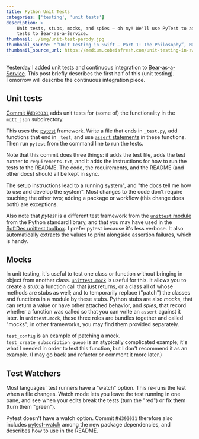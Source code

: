 ```yaml
---
title: Python Unit Tests
categories: ['testing', 'unit tests']
description: >
    Unit tests, stubs, mocks, and spies — oh my! We'll use PyTest to add unit
    tests to Bear-as-a-Service.
thumbnail: ./img/unit-test-parody.jpg
thumbnail_source: "“Unit Testing in Swift — Part 1: The Philosophy”, Marin Benčević"
thumbnail_source_url: https://medium.cobeisfresh.com/unit-testing-in-swift-part-1-the-philosophy-9bc85ed5001b
---
```


Yesterday I added unit tests and continuous integration to [Bear-as-a-Service](https://github.com/olinlibrary/bear-as-a-service). This post briefly describes the first half of this (unit testing). Tomorrow will describe the continuous integration piece.

## Unit tests

[Commit #`d393031`](https://github.com/olinlibrary/bear-as-a-service/commit/d393031b9988f18cf2050f7c2da1e4d629b5f4e0) adds unit tests for (some of) the functionality in the `mqtt_json` subdirectory.

This uses the [pytest](https://docs.pytest.org/en/latest/) framework. Write a file that ends in `_test.py`, add functions that end in `_test`, and use [`assert` statements](https://wiki.python.org/moin/UsingAssertionsEffectively) in these functions. Then run `pytest` from the command line to run the tests.

Note that this commit does three things: it adds the test file, adds the test runner to `requirements.txt`, and it adds the instructions for how to run the tests to the README. The code, the requirements, and the README (and other docs) should all be kept in sync.

The setup instructions lead to a running system", and "the docs tell me how to use and develop the system". Most changes to the code don't require touching the other two; adding a package or workflow (this change does both) are exceptions.

Also note that *pytest* is a different test framework from the [`unittest` module](https://docs.python.org/3/library/unittest.html) from the Python standard library, and that you may have used in the [SoftDes unittest toolbox](https://toolboxes.olin.build/unittest/). I prefer pytest because it's less verbose. It also automatically extracts the values to print alongside assertion failures, which is handy.

## Mocks

In unit testing, it's useful to test one class or function without bringing in object from another class. [`unittest.mock`](https://docs.python.org/3/library/unittest.mock-examples.html?highlight=assert) is useful for this. It allows you to create a *stub*: a function call that just returns, or a class all of whose methods are stubs as well; and to temporarily replace ("patch") the classes and functions in a module by these stubs. Python stubs are also *mocks*, that can return a value or have other attached behavior, and *spies*, that record whether a function was called so that you can write an `assert` against it later. In `unittest.mock`, these three roles are bundles together and called "mocks"; in other frameworks, you may find them provided separately.

`test_config` is an example of patching a mock. `test_create_subscription_queue` is an atypically complicated example; it's what I needed in order to test this function, but I don't recommend it as an example. (I may go back and refactor or comment it more later.)

## Test Watchers

Most languages' test runners have a "watch" option. This re-runs the test when a file changes. Watch mode lets you leave the test running in one pane, and see when your edits break the tests (turn the "red") or fix them (turn them "green").

Pytest doesn't have a watch option. Commit #`d393031` therefore also includes [pytest-watch](https://github.com/joeyespo/pytest-watch) among the new package dependencies, and describes how to use in the README.
